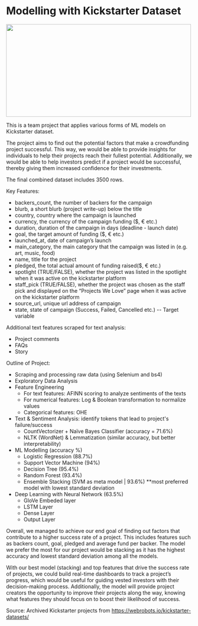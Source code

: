 # Modelling with Kickstarter Dataset
<a href="url"><img src="https://logos-world.net/wp-content/uploads/2020/10/Kickstarter-Logo.png" height="250" width="500" ></a>

This is a team project that applies various forms of ML models on Kickstarter dataset. 

The project aims to find out the potential factors that make a crowdfunding project successful. This way, we would be able to provide insights for individuals to help their projects reach their fullest potential. Additionally, we would be able to help investors predict if a project would be successful, thereby giving them increased confidence for their investments.

The final combined dataset includes 3500 rows. 

Key Features:
- backers_count, the number of backers for the campaign
- blurb, a short blurb (project write-up) below the title
- country, country where the campaign is launched
- currency, the currency of the campaign funding ($, € etc.)
- duration, duration of the campaign in days (deadline - launch date)
- goal, the target amount of funding ($, € etc.)
- launched_at, date of campaign’s launch
- main_category, the main category that the campaign was listed in (e.g. art, music, food)
- name, title for the project
- pledged, the total actual amount of funding raised($, € etc.)
- spotlight (TRUE/FALSE), whether the project was listed in the spotlight when it was active on the kickstarter platform
- staff_pick (TRUE/FALSE), whether the project was chosen as the staff pick and displayed on the “Projects We Love” page when it was active on the kickstarter platform
- source_url, unique url address of campaign
- state, state of campaign (Success, Failed, Cancelled etc.) -- Target variable

Additional text features scraped for text analysis:
- Project comments
- FAQs
- Story

Outline of Project:
- Scraping and processing raw data (using Selenium and bs4)
- Exploratory Data Analysis
- Feature Engineering
  - For text features: AFINN scoring to analyze sentiments of the texts
  - For numerical features: Log & Boolean transformation to normalize values
  - Categorical features: OHE
- Text & Sentiment Analysis: identify tokens that lead to project's failure/success
  - CountVectorizer + Naïve Bayes Classifier (accuracy = 71.6%)
  - NLTK (WordNet) & Lemmatization (similar accuracy, but better interpretability)
- ML Modelling (accuracy %)
  - Logistic Regression (88.7%)
  - Support Vector Machine (94%)
  - Decision Tree (95.4%)
  - Random Forest (93.4%)
  - Ensemble Stacking (SVM as meta model | 93.6%) **most preferred model with lowest standard deviation
- Deep Learning with Neural Network (63.5%)
  - GloVe Embeded layer
  - LSTM Layer
  - Dense Layer
  - Output Layer

Overall, we managed to achieve our end goal of finding out factors that contribute to a higher success rate of a project.
This includes features such as backers count, goal, pledged and average fund per backer. The model we prefer the most
for our project would be stacking as it has the highest accuracy and lowest standard deviation among all the models.

With our best model (stacking) and top features that drive the success rate of projects, we could build real-time
dashboards to track a project’s progress, which would be useful for guiding vested investors with their decision-making
process. Additionally, the model will provide project creators the opportunity to improve their projects along the way,
knowing what features they should focus on to boost their likelihood of success.

Source: Archived Kickstarter projects from https://webrobots.io/kickstarter-datasets/ 
